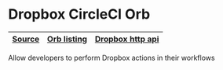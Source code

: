 [dropbox-orb orb_listing]: https://circleci.com/developer/orbs/orb/rascaltwo/dropbox-orb
[dropbox-orb dropbox_http_api]: https://www.dropbox.com/developers/documentation/http/documentation
[dropbox-orb source]: https://github.com/RascalTwo/dropbox-orb

# Dropbox CircleCI Orb

| [Source][dropbox-orb source] | [Orb listing][dropbox-orb orb_listing] | [Dropbox http api][dropbox-orb dropbox_http_api] |
| - | - | - |

Allow developers to perform Dropbox actions in their workflows
